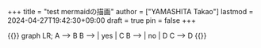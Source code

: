 +++
title = "test mermaidの描画"
author = ["YAMASHITA Takao"]
lastmod = 2024-04-27T19:42:30+09:00
draft = true
pin = false
+++

{{<mermaid>}}
graph LR;
  A --> B
  B --> | yes | C
  B --> | no  | D
  C --> D
{{</mermaid>}}
